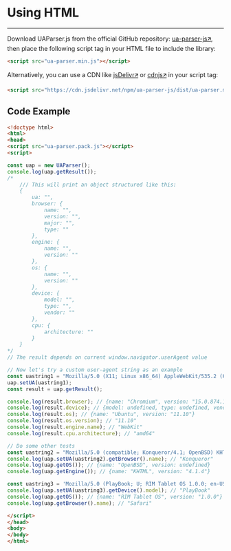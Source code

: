 # Using HTML
---

Download UAParser.js from the official GitHub repository: [ua-parser-js🡭](https://github.com/faisalman/ua-parser-js/raw/refs/heads/master/dist/ua-parser.pack.js), then place the following script tag in your HTML file to include the library:

```html
<script src="ua-parser.min.js"></script>
```
Alternatively, you can use a CDN like [jsDelivr🡭](https://cdn.jsdelivr.net/npm/ua-parser-js/src/ua-parser.min.js) or [cdnjs🡭](https://cdnjs.com/libraries/UAParser.js) in your script tag:

```html
<script src="https://cdn.jsdelivr.net/npm/ua-parser-js/dist/ua-parser.min.js"></script>
```

## Code Example

```html
<!doctype html>
<html>
<head>
<script src="ua-parser.pack.js"></script>
<script>

const uap = new UAParser();
console.log(uap.getResult());
/*
    /// This will print an object structured like this:
    {
        ua: "",
        browser: {
            name: "",
            version: "",
            major: "",
            type: ""
        },
        engine: {
            name: "",
            version: ""
        },
        os: {
            name: "",
            version: ""
        },
        device: {
            model: "",
            type: "",
            vendor: ""
        },
        cpu: {
            architecture: ""
        }
    }
*/
// The result depends on current window.navigator.userAgent value

// Now let's try a custom user-agent string as an example
const uastring1 = "Mozilla/5.0 (X11; Linux x86_64) AppleWebKit/535.2 (KHTML, like Gecko) Ubuntu/11.10 Chromium/15.0.874.106 Chrome/15.0.874.106 Safari/535.2";
uap.setUA(uastring1);
const result = uap.getResult();

console.log(result.browser); // {name: "Chromium", version: "15.0.874.106", major: "15", type: undefined}
console.log(result.device); // {model: undefined, type: undefined, vendor: undefined}
console.log(result.os); // {name: "Ubuntu", version: "11.10"}
console.log(result.os.version); // "11.10"
console.log(result.engine.name); // "WebKit"
console.log(result.cpu.architecture); // "amd64"

// Do some other tests
const uastring2 = "Mozilla/5.0 (compatible; Konqueror/4.1; OpenBSD) KHTML/4.1.4 (like Gecko)";
console.log(uap.setUA(uastring2).getBrowser().name); // "Konqueror"
console.log(uap.getOS()); // {name: "OpenBSD", version: undefined}
console.log(uap.getEngine()); // {name: "KHTML", version: "4.1.4"}

const uastring3 = 'Mozilla/5.0 (PlayBook; U; RIM Tablet OS 1.0.0; en-US) AppleWebKit/534.11 (KHTML, like Gecko) Version/7.1.0.7 Safari/534.11';
console.log(uap.setUA(uastring3).getDevice().model); // "PlayBook"
console.log(uap.getOS()); // {name: "RIM Tablet OS", version: "1.0.0"}
console.log(uap.getBrowser().name); // "Safari"

</script>
</head>
<body>
</body>
</html>
```